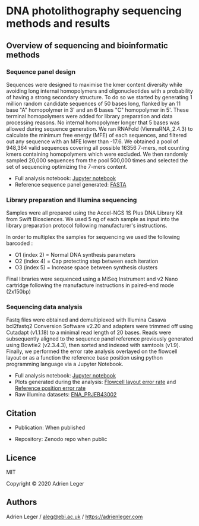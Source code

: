 
#  DNA photolithography sequencing methods and results

## Overview of sequencing and bioinformatic methods

### Sequence panel design

Sequences were designed to maximise the kmer content diversity while avoiding long internal homopolymers and oligonucleotides with a probability of having a strong secondary structure. To do so we started by generating 1 million random candidate sequences of 50 bases long, flanked by an 11 base "A" homopolymer in 3' and an 6 bases "C" homopolymer in 5'. These terminal homopolymers were added for library preparation and data processing reasons. No internal homopolymer longer that 5 bases was allowed during sequence generation. We ran RNAFold (ViennaRNA_2.4.3) to calculate the minimum free energy (MFE) of each sequences, and filtered out any sequence with an MFE lower than -17.6. We obtained a pool of 948,364 valid sequences covering all possible 16356 7-mers, not counting kmers containing homopolymers which were excluded. We then randomly sampled 20,000 sequences from the pool 500,000 times and selected the set of sequencing optimizing the 7-mers content.

* Full analysis notebook: [Jupyter notebook](https://a-slide.github.io/DNA_photolitography_seq/notebooks/Sequence_panel_design.html)
* Reference sequence panel generated: [FASTA](https://github.com/a-slide/DNA_photolitography_seq/raw/main/results/reference/DNA_test_sequence_panel_selection.fa.gz)

### Library preparation and Illumina sequencing

Samples were all prepared using the Accel-NGS 1S Plus DNA Library Kit from Swift Biosciences. We used 5 ng of each sample as input into the library preparation protocol following manufacturer's instructions.

In order to multiplex the samples for sequencing we used the following barcoded :
* O1 (index 2) = Normal DNA synthesis parameters
* O2 (index 4) = Cap protecting step between each iteration
* O3 (index 5) = Increase space between synthesis clusters

Final libraries were sequenced using a MiSeq Instrument and v2 Nano cartridge following the manufacture instructions in paired-end mode (2x150bp)

### Sequencing data analysis

Fastq files were obtained and demultiplexed with Illumina Casava bcl2fastq2 Conversion Software v2.20 and adapters were trimmed off using Cutadapt (v1.1.18) to a minimal read length of 20 bases.
Reads were subsequently aligned to the sequence panel reference previously generated using Bowtie2 (v2.3.4.3), then sorted and indexed with samtools (v1.9). Finally, we performed the error rate analysis overlayed on the flowcell layout or as a function the reference base position using python programming language via a Jupyter Notebook.

* Full analysis notebook: [Jupyter notebook](https://a-slide.github.io/DNA_photolitography_seq/notebooks/Illumina_error_rate_analysis.html)
* Plots generated during the analysis: [Flowcell layout error rate](https://github.com/a-slide/DNA_photolitography_seq/tree/main/results/flowcell_layout_error_rate/) and [Reference position error rate](https://github.com/a-slide/DNA_photolitography_seq/tree/main/results/ref_position_error_rate)
* Raw illumina datasets: [ENA_PRJEB43002](https://www.ebi.ac.uk/ena/browser/view/PRJEB43002)

## Citation

* Publication: When published

* Repository: Zenodo repo when public 

## Licence

MIT

Copyright © 2020 Adrien Leger

## Authors

Adrien Leger / aleg@ebi.ac.uk / https://adrienleger.com
